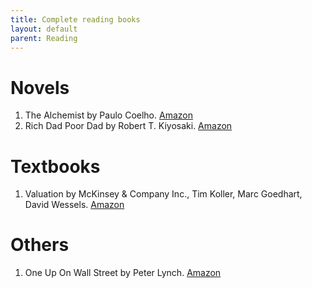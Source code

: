 ```yaml
---
title: Complete reading books
layout: default
parent: Reading
---
```


# Novels
1. The Alchemist by Paulo Coelho. [Amazon](https://www.amazon.co.jp/dp/0007155662)
2. Rich Dad Poor Dad by Robert T. Kiyosaki. [Amazon](https://www.amazon.co.jp/-/en/Robert-T-Kiyosaki/dp/1612680194)

# Textbooks
1. Valuation by McKinsey & Company Inc., Tim Koller, Marc Goedhart, David Wessels. [Amazon](www.amazon.co.jp/dp/1119610885)

# Others
1. One Up On Wall Street by Peter Lynch. [Amazon](https://www.amazon.co.jp/-/en/Peter-Lynch/dp/0743200403)